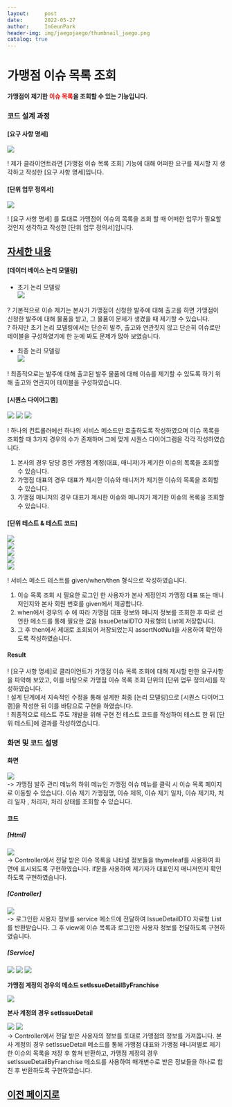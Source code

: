 ```yaml
---
layout:     post
date:       2022-05-27
author:     InGeunPark
header-img: img/jaegojaego/thumbnail_jaego.png
catalog: true
---
```


# 가맹점 이슈 목록 조회

<p style="font-weight:bold">가맹점이 제기한 <font style="color: red;">이슈 목록</font>을 조회할 수 있는 기능입니다. </p>

### 코드 설계 과정

#### [요구 사항 명세]
<img src="../../../../img/jaegojaego/issueList/issue-list_1.png"> <br>

! 제가 클라이언트라면 [가맹점 이슈 목록 조회] 기능에 대해 어떠한 요구를 제시할 지 생각하고 작성한 [요구 사항 명세]입니다.

#### [단위 업무 정의서] 

<img src="../../../../img/jaegojaego/issueList/issue-list_2.png"> <br>

! [요구 사항 명세] 를 토대로 가맹점이 이슈의 목록을 조회 할 때 어떠한 업무가 필요할 것인지 생각하고 작성한 [단위 업무 정의서]입니다.

## [자세한 내용](https://www.notion.so/912b85f8f7f645b6859401cccae0124b)

#### [데이터 베이스 논리 모델링]
- 초기 논리 모델링 <br>
<img src="../../../../img/jaegojaego/issueRegist/issue-regist_3.png"> <br>

? 기본적으로 이슈 제기는 본사가 가맹점이 신청한 발주에 대해 출고를 하면 가맹점이 신청한 발주에 대해 물품을 받고, 그 물품이 문제가 생겼을 때 제기할 수 있습니다. <br>
? 하지만 초기 논리 모델링에서는 단순히 발주, 출고와 연관짓지 않고 단순히 이슈로만 테이블을 구성하였기에 한 눈에 봐도 문제가 많아 보였습니다.

- 최종 논리 모델링 <br>
<img src="../../../../img/jaegojaego/issueRegist/issue-regist_4.png"> <br>

! 최종적으로는 발주에 대해 출고된 발주 물품에 대해 이슈를 제기할 수 있도록 하기 위해 출고와 연관지어 테이블을 구성하였습니다.

#### [시퀀스 다이어그램]

<img src="../../../../img/jaegojaego/issueList/issue-list_3.png">
<img src="../../../../img/jaegojaego/issueList/issue-list_4.png">
<img src="../../../../img/jaegojaego/issueList/issue-list_5.png"><br>

! 하나의 컨트롤러에선 하나의 서비스 메소드만 호출하도록 작성하였으며 이슈 목록을 조회할 때 3가지 경우의 수가 존재하며 그에 맞게 시퀀스 다이어그램을 각각 작성하였습니다.
 1. 본사의 경우 담당 중인 가맹점 계정(대표, 매니저)가 제기한 이슈의 목록을 조회할 수 있습니다.
 2. 가맹점 대표의 경우 대표가 제시한 이슈와 매니저가 제기한 이슈의 목록을 조회할 수 있습니다.
 3. 가맹점 매니저의 경우 대표가 제시한 이슈와 매니저가 제기한 이슈의 목록을 조회할 수 있습니다.

#### [단위 테스트 & 테스트 코드]

<img src="../../../../img/jaegojaego/issueList/issue-list_6.png"> <br>
<img src="../../../../img/jaegojaego/issueList/issue-list_7.png"> <br>
<img src="../../../../img/jaegojaego/issueList/issue-list_8.png"> <br>
<img src="../../../../img/jaegojaego/issueList/issue-list_9.png"> <br>
<img src="../../../../img/jaegojaego/issueList/issue-list_10.png"> <br>

! 서비스 메소드 테스트를 given/when/then 형식으로 작성하였습니다. <br>
 1. 이슈 목록 조회 시 필요한 로그인 한 사용자가 본사 계정인지 가맹점 대표 또는 매니저인지와 본사 회원 번호를 given에서 제공합니다.
 2. when에서 경우의 수 에 따라 가맹점 대표 정보와 매니저 정보를 조회한 후 따로 선언한 메소드를 통해 필요한 값을 IssueDetailDTO 자료형의 List에 저장합니다.
 3. 그 후 then에서 제대로 조회되어 저장되었는지 assertNotNull을 사용하여 확인하도록 작성하였습니다.

#### Result
! [요구 사항 명세]로 클리이언트가 가맹점 이슈 목록 조회에 대해 제시할 만한 요구사항을 파악해 보았고, 이를 바탕으로 가맹점 이슈 목록 조회 단위의  [단위 업무 정의서]를 작성하였습니다.  <br>
! 설계 단계에서 지속적인 수정을 통해 설계한 최종 [논리 모델링]으로  [시퀀스 다이어그램]을 작성한 뒤 이를 바탕으로 구현을 하였습니다. <br>
! 최종적으로 테스트 주도 개발을 위해 구현 전 테스트 코드를 작성하여 테스트 한 뒤 [단위 테스트]에 결과를 작성하였습니다. 

### 화면 및 코드 설명

#### 화면
<img src="../../../../img/jaegojaego/issueList/issue-list_11.png"> <br>
-> 가맹점 발주 관리 메뉴의 하위 메뉴인 가맹점 이슈 메뉴를 클릭 시 이슈 목록 페이지로 이동할 수 있습니다. 이슈 제기 가맹점명, 이슈 제목, 이슈 제기 일자, 이슈 제기자, 처리 일자
, 처리자, 처리 상태를 조회할 수 있습니다. <br>

#### 코드

##### [Html]
<img src="../../../../img/jaegojaego/issueList/issue-list_12.png"> <br>
-> Controller에서 전달 받은 이슈 목록을 나타낼 정보들을 thymeleaf를 사용하여 화면에 표시되도록 구현하였습니다. if문을 사용하여 제기자가 대표인지 매니저인지 확인하도록 구현하였습니다.

##### [Controller]
<img src="../../../../img/jaegojaego/issueList/issue-list_13.png"> <br>
-> 로그인한 사용자 정보를 service 메소드에 전달하여 IssueDetailDTO 자료형 List를 반환받습니다. 그 후 view에 이슈 목록과 로그인한 사용자 정보를 전달하도록 구현하였습니다.

##### [Service]
<img src="../../../../img/jaegojaego/issueList/issue-list_14.png">
<img src="../../../../img/jaegojaego/issueList/issue-list_15.png">
<img src="../../../../img/jaegojaego/issueList/issue-list_16.png">
<p style="font-weight:bold;">가맹점 계정의 경우의 메소드 setIssueDetailByFranchise </p>
<img src="../../../../img/jaegojaego/issueList/issue-list_17.png">
<p style="font-weight:bold;">본사 계정의 경우 setIssueDetail </p>
<img src="../../../../img/jaegojaego/issueList/issue-list_18.png">
<img src="../../../../img/jaegojaego/issueList/issue-list_19.png"><br>
-> Controller에서 전달 받은 사용자의 정보를 토대로 가맹점의 정보를 가져옵니다. 본사 계정의 경우 setIssueDetail 메소드를 통해 가맹점 대표와 가맹점 매니저별로 제기한 이슈의 목록을 저장 후 합쳐 반환하고, 가맹점 계정의 경우 setIssueDetailByFranchise 메소드를 사용하여 매개변수로 받은 정보들을 하나로 합친 후 반환하도록 구현하였습니다.

## [이전 페이지로](https://ingeunpark.github.io/2022/05/27/jaegojaego/#list)



